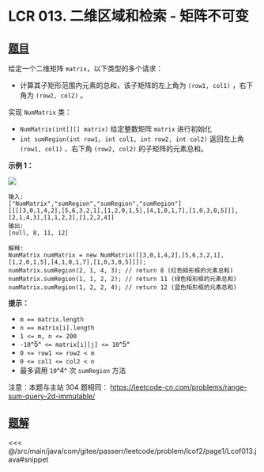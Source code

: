 # LCR 013. 二维区域和检索 - 矩阵不可变

## [题目](https://leetcode.cn/problems/O4NDxx/)
给定一个二维矩阵 `matrix`，以下类型的多个请求：

* 计算其子矩形范围内元素的总和，该子矩阵的左上角为 `(row1, col1)` ，右下角为 `(row2, col2)` 。

实现 `NumMatrix` 类：

* `NumMatrix(int[][] matrix)` 给定整数矩阵 `matrix` 进行初始化
* `int sumRegion(int row1, int col1, int row2, int col2)` 返回左上角 `(row1, col1)` 、右下角 `(row2, col2)` 的子矩阵的元素总和。

**示例 1：**

![](https://pic.leetcode-cn.com/1626332422-wUpUHT-image.png)

```
输入: 
["NumMatrix","sumRegion","sumRegion","sumRegion"]
[[[[3,0,1,4,2],[5,6,3,2,1],[1,2,0,1,5],[4,1,0,1,7],[1,0,3,0,5]]],[2,1,4,3],[1,1,2,2],[1,2,2,4]]
输出: 
[null, 8, 11, 12]

解释:
NumMatrix numMatrix = new NumMatrix([[3,0,1,4,2],[5,6,3,2,1],[1,2,0,1,5],[4,1,0,1,7],[1,0,3,0,5]]]);
numMatrix.sumRegion(2, 1, 4, 3); // return 8 (红色矩形框的元素总和)
numMatrix.sumRegion(1, 1, 2, 2); // return 11 (绿色矩形框的元素总和)
numMatrix.sumRegion(1, 2, 2, 4); // return 12 (蓝色矩形框的元素总和)
```

**提示：**

* `m == matrix.length`
* `n == matrix[i].length`
* `1 <= m, n <= 200`
* `-10`^5^` <= matrix[i][j] <= 10`^5^
* `0 <= row1 <= row2 < m`
* `0 <= col1 <= col2 < n`
* 最多调用 `10`^4^ 次 `sumRegion` 方法

注意：本题与主站 304 题相同： <https://leetcode-cn.com/problems/range-sum-query-2d-immutable/>


## [题解](https://github.com/PasseRR/JavaLeetCode/blob/master/src/main/java/com/gitee/passerr/leetcode/problem/lcof2/page1/Lcof013.java)

<<< @/src/main/java/com/gitee/passerr/leetcode/problem/lcof2/page1/Lcof013.java#snippet
